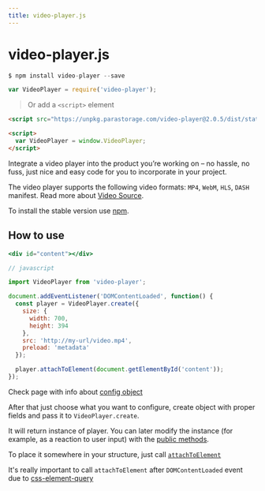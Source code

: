 ```yaml
---
title: video-player.js
---
```


# video-player.js

```javascript
$ npm install video-player --save

var VideoPlayer = require('video-player');
```

> Or add a `<script>` element

```html
<script src="https://unpkg.parastorage.com/video-player@2.0.5/dist/statics/video-player.bundle.min.js"></script>

<script>
  var VideoPlayer = window.VideoPlayer;
</script>
```

<aside class="notice">
Integrate a video player into the product you’re working on – no hassle, no fuss, just nice and easy code for you to incorporate in your project.
</aside>

The video player supports the following video formats: `MP4`, `WebM`, `HLS`, `DASH` manifest. Read more about [Video Source](/video-source).

To install the stable version use [npm](https://www.npmjs.com/).

## How to use

```jsx
<div id="content"></div>

// javascript

import VideoPlayer from 'video-player';

document.addEventListener('DOMContentLoaded', function() {
  const player = VideoPlayer.create({
    size: {
      width: 700,
      height: 394
    },
    src: 'http://my-url/video.mp4',
    preload: 'metadata'
  });

  player.attachToElement(document.getElementById('content'));
});
```

Check page with info about [config object](/player-config)

After that just choose what you want to configure, create object with proper fields and pass it to `VideoPlayer.create`.

It will return instance of player. You can later modify the instance (for example, as a reaction to user input) with the  [public methods](/player-public-methods).

To place it somewhere in your structure, just call [`attachToElement`](/player-public-methods#attachtoelement)

It's really important to call `attachToElement` after `DOMContentLoaded` event due to [css-element-query](https://github.com/marcj/css-element-queries)
